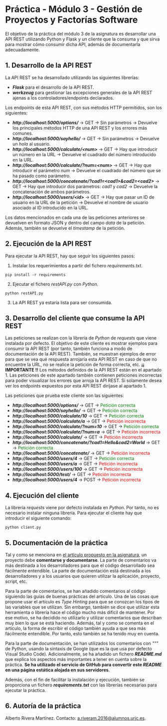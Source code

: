 # Práctica - Módulo 3 - Gestión de Proyectos y Factorías Software

El objetivo de la práctica del módulo 3 de la asignatura es desarrollar una API REST utilizando Python y Flask y un cliente que la consuma y que sirva para mostrar cómo consumir dicha API, además de documentarla adecuadamente.

## 1. Desarrollo de la API REST

La API REST se ha desarrollado utilizando las siguientes librerías:
- ***Flask*** para el desarrollo de la API REST.
- ***werkzeug*** para gestionar las excepciones generales de la API REST ajenas a los controladores/endpoints declarados.

Los endpoints de esta API REST, con sus métodos HTTP permitidos, son los siguientes:
- ***http://localhost:5000/options/*** -> GET -> Sin parámetros -> Devuelve los principales métodos HTTP de una API REST y los errores más comunes.
- ***http://localhost:5000/sayhello/*** -> GET -> Sin parámetros -> Devuelve un *hola* al usuario.
- ***http://localhost:5000/calculate/<num\>*** -> GET -> Hay que introducir un número en la URL -> Devuelve el cuadrado del número introducido en la URL.
- ***http://localhost:5000/calculate/?num=<num\>*** -> GET -> Hay que introducir el parámetro *num* -> Devuelve el cuadrado del número que se ha pasado como parámetro.
- ***http://localhost:5000/concatenate/?cad1=<cad1\>&cad2=<cad2\>*** -> GET -> Hay que introducir dos parámetros: *cad1* y *cad2* -> Devuelve la concatenación de ambos parámetros.
- ***http://localhost:5000/users/<id\>*** -> GET -> Hay que pasar un ID de usuario en la URL de la petición -> Devuelve el nombre de usuario asociado al ID introducido en la URL.

Los datos mencionados en cada una de las peticiones anteriores se devuelven en formato JSON y dentro del campo *data* de la petición. Además, también se devuelve el *timestamp* de la petición.

## 2. Ejecución de la API REST

Para ejecutar la API REST, hay que seguir los siguientes pasos:
1. Instalar los requerimientos a partir del fichero *requirements.txt*.
```
pip install -r requirements
```
2. Ejecutar el fichero *restAPI.py* con *Python*.
```
python restAPI.py
```
3. La API REST ya estaría lista para ser consumida.

## 3. Desarrollo del cliente que consume la API REST

Las peticiones se realizan con la librería de *Python* de *requests* que viene instalada por defecto. El objetivo de este cliente es mostrar ejemplos para consumir la API REST (por tanto, también funciona a modo de documentación de la API REST). También, se muestran ejemplos de error para que se vea qué respuesta arrojaría esta API REST en caso de que no encuentre la URL, no se realice la petición de forma correcta, etc. **¡¡ IMPORTANTE !!** Los métodos definidos de la API REST están en el apartado 1. Las peticiones de este apartado también contienen peticiones incorrectas para poder visualizar los errores que arroja la API REST. Si solamente desea ver los endpoints expuestos por esta API REST diríjase al apartado 1. 

Las peticiones que prueba este cliente son las siguientes:
- ***http://localhost:5000/options/*** -> GET -> <span style="color:green">Petición correcta</span>
- ***http://localhost:5000/sayhello/*** -> GET -> <span style="color:green">Petición correcta</span>
- ***http://localhost:5000/calculate/10*** -> GET -> <span style="color:green">Petición correcta</span>
- ***http://localhost:5000/calculate/a*** -> GET -> <span style="color:red">Petición incorrecta</span>
- ***http://localhost:5000/calculate/?num=10*** -> GET -> <span style="color:green">Petición correcta</span>
- ***http://localhost:5000/calculate/?num=a*** -> GET -> <span style="color:red">Petición incorrecta</span>
- ***http://localhost:5000/calculate/*** -> GET -> <span style="color:red">Petición incorrecta</span>
- ***http://localhost:5000/concatenate/?cad1=Hello&cad2=World*** -> GET -> <span style="color:green">Petición correcta</span>
- ***http://localhost:5000/concatenate/*** -> GET -> <span style="color:red">Petición incorrecta</span>
- ***http://localhost:5000/users/4*** -> GET -> <span style="color:green">Petición correcta</span>
- ***http://localhost:5000/users/a*** -> GET -> <span style="color:red">Petición incorrecta</span>
- ***http://localhost:5000/users/100*** -> GET -> <span style="color:red">Petición incorrecta</span>
- ***http://localhost:5000/test/*** -> GET -> <span style="color:red">Petición incorrecta</span>
- ***http://localhost:5000/users/4*** -> POST -> <span style="color:red">Petición incorrecta</span>

## 4. Ejecución del cliente

La librería *requests* viene por defecto instalada en *Python*. Por tanto, no es necesario instalar ninguna librería. Para ejecutar el cliente hay que introducir el siguiente comando:
```
python client.py
```

## 5. Documentación de la práctica

Tal y como se menciona en [el artículo propuesto en la asignatura](https://realpython.com/documenting-python-code/), un proyecto debe **comentarse y documentarse**. La parte de comentarios va más destinada a los desarrolladores para que el código desarrollado sea fácilmente entendible. La parte de documentación está destinada a los desarrolladores y a los usuarios que quieren utilizar la aplicación, proyecto, script, etc. 

Para la parte de comentarios, se han añadido comentarios al código siguiendo las guías de buenas prácticas del artículo. Una de las cosas que propone usar el artículo es *Type Hinting* para que se conozcan los tipos de las variables que se utilizan. Sin embargo, también se dice que utilizar esta herramienta o librería hace el código mucho más difícil de mantener. Por ese motivo, se ha decidido no utilizarlo y utilizar comentarios que describan muy bien lo que se está haciendo. Además, tal y como se comenta en el artículo, la forma de escribir el código también ayuda a que sea más fácilmente entendible. Por tanto, esto también se ha tenido muy en cuenta.

Para la parte de documentación, se han utilizados los comentarios con *"""* de Python, usando la sintaxis de Google (que es la que usa por defecto Visual Studio Code). Adicionalmente, se ha añadido un fichero ***README.md*** que explica los aspectos más importantes a tener en cuenta sobre la práctica. **Se ha utilizado el servicio de GitHub para convertir este *README* en una página estática alojada en sus servidores**.

Además, con el fin de facilitar la instalación y ejecución, también se proporciona un fichero ***requirements.txt*** con las librerías necesarias para ejecutar la práctica.

## 6. Autoría de la práctica

Alberto Rivera Martínez. Contacto: a.riveram.2016@alumnos.urjc.es.




